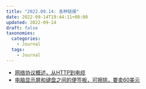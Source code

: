 ```yaml
---
title: "2022.09.14: 各种链接"
date: 2022-09-14T19:44:11+08:00
updated: 2022-09-14
draft: false
taxonomies:
  categories:
    - Journal
  tags:
    - Journal
---
```


- [网络协议概述，从HTTP到电缆](https://www.destroyallsoftware.com/compendium/network-protocols?share_key=97d3ba4c24d21147)
- [电脑显示屏和键盘之间的便签板，可擦除，要卖60美元](https://www.core77.com/posts/116849/Sticky-Notes-Replacement-A-Whiteboard-Between-Your-Keyboard-and-Monitor)


<!-- more -->
